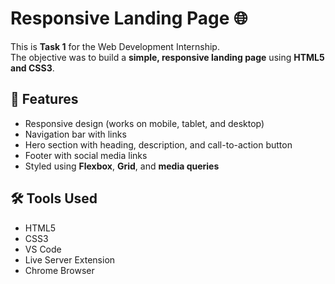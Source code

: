 # Responsive Landing Page 🌐

This is **Task 1** for the Web Development Internship.  
The objective was to build a **simple, responsive landing page** using **HTML5 and CSS3**.

## 🚀 Features
- Responsive design (works on mobile, tablet, and desktop)
- Navigation bar with links
- Hero section with heading, description, and call-to-action button
- Footer with social media links
- Styled using **Flexbox**, **Grid**, and **media queries**

## 🛠 Tools Used
- HTML5
- CSS3
- VS Code
- Live Server Extension
- Chrome Browser


